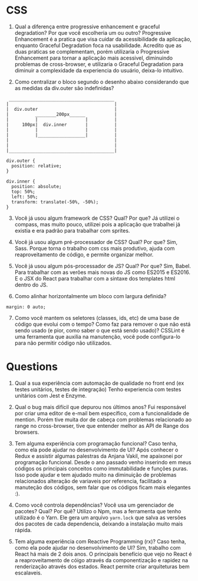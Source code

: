 
# CSS
1. Qual a diferença entre progressive enhancement e graceful degradation? Por que você escolheria um ou outro?
Progressive Enhancement é a pratica que visa cuidar da acessibilidade da aplicação, enquanto Graceful Degradation foca na usabilidade.
Acredito que as duas praticas se complementam, porém utilizaria o Progressive Enhancement para tornar a aplicação mais acessivel, diminuindo problemas de cross-browser, e utilizaria o Graceful Degradation para diminuir a complexidade da experiencia do usuário, deixa-lo intuitivo.


2. Como centralizar o bloco segundo o desenho abaixo considerando que as medidas da div.outer são indefinidas?
```
 ________________________________________
|                                        |
|  div.outer                             |
|          ________200px______           |
|          |                  |          |
|     100px|  div.inner       |          |
|          |                  |          |
|          |__________________|          |
|                                        |
|                                        |
|________________________________________|
```
```
div.outer {
  position: relative;
}

div.inner {
  position: absolute;
  top: 50%;
  left: 50%;
  transform: translate(-50%, -50%);
}
```

3. Você já usou algum framework de CSS? Qual? Por que?
Já utilizei o compass, mas muito pouco, utilizei pois a aplicação que trabalhei já existia e era padrão para trabalhar com sprites. 

4. Você já usou algum pré-processador de CSS? Qual? Por que?
Sim, Sass. Porque torna o trabalho com css mais produtivo, ajuda com reaproveitamento de código, e permite organizar melhor. 

5. Você já usou algum pós-processador de JS? Qual? Por que?
Sim, Babel. Para trabalhar com as verões mais novas do JS como ES2015 e ES2016. E o JSX do React para trabalhar com a sintaxe dos templates html dentro do JS. 

6. Como alinhar horizontalmente um bloco com largura definida?
```
margin: 0 auto;
```

7. Como você mantem os seletores (classes, ids, etc) de uma base de código que evolui com o tempo? Como faz para remover o que não está sendo usado (e pior, como saber o que está sendo usado)?
CSSLint é uma ferramenta que auxilia na manutenção, você pode configura-lo para não permitir código não utilizados. 

# Questions
1. Qual a sua experiência com automação de qualidade no front end (ex testes unitários, testes de integração)
Tenho experiencia com testes unitários com Jest e Enzyme.

2. Qual o bug mais difícil que depurou nos últimos anos?
Fui responsável por criar uma editor de e-mail bem específico, com a funcionalidade de mention. Porém tive muita dor de cabeça com problemas relacionado ao range no cross-browser, tive que entender melhor as API de Range dos browsers.

3. Tem alguma experiência com programação funcional? Caso tenha, como ela pode ajudar no desenvolvimento de UI?
Após conhecer o Redux e assistir algumas palestras da Anjana Vakil, me apaixonei por programação funcional. Desde o ano passado venho inserindo em meus códigos os principais conceitos como immutabilidade e funções puras. Isso pode ajudar e tem ajudado muito na diminuição de problemas relacionados alteração de variaveis por referencia, facilitado a manuteção dos códigos, sem falar que os códigos ficam mais elegantes :). 

4. Como você controla dependências? Você usa um gerenciador de pacotes? Qual? Por quê?
Utilizo o Npm, mas a ferramenta que tenho utilizado é o Yarn. Ele gera um arquivo `yarn.lock` que salva as versões dos pacotes de cada dependencia, deixando a instalação muito mais rápida.

5. Tem alguma experiência com Reactive Programming (rx)? Caso tenha, como ela pode ajudar no desenvolvimento de UI?
Sim, trabalho com React há mais de 2 dois anos. O principais benefício que vejo no React é a reaproveitamento de cóigo através da componentização e rapidez na renderização através dos estados. React permite criar arquiteturas bem escalaveis.